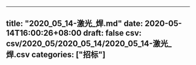 
---
title: "2020_05_14-激光_焊.md"
date: 2020-05-14T16:00:26+08:00
draft: false
csv: csv/2020_05/2020_05_14/2020_05_14-激光_焊.csv
categories: ["招标"]
---
